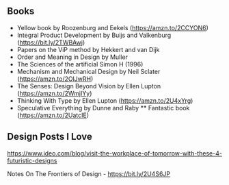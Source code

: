 ## Books

- Yellow book by Roozenburg and Eekels (https://amzn.to/2CCYON6)
- Integral Product Development by Buijs and Valkenburg (https://bit.ly/2TWBAwj)
- Papers on the ViP method by Hekkert and van Dijk
- Order and Meaning in Design by Muller
- The Sciences of the artificial Simon H (1996)
- Mechanism and Mechanical Design by Neil Sclater (https://amzn.to/2OlJwRH)
- The Senses: Design Beyond Vision by Ellen Lupton (https://amzn.to/2WmjIYy)
- Thinking With Type by Ellen Lupton (https://amzn.to/2U4xYrg)
- Speculative Everything by Dunne and Raby ** Fantastic book (https://amzn.to/2UatcIE)

## Design Posts I Love

https://www.ideo.com/blog/visit-the-workplace-of-tomorrow-with-these-4-futuristic-designs

Notes On The Frontiers of Design - https://bit.ly/2U4S6JP
